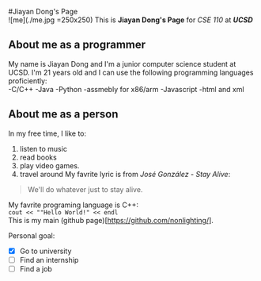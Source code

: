 #Jiayan Dong's Page  
![me](./me.jpg =250x250)
This is **Jiayan Dong's Page** for *CSE 110* at ***UCSD***  
## About me as a programmer  
My name is Jiayan Dong and I'm a junior computer science student at UCSD. I'm 21 years old and I can use the following programming languages proficiently:  
-C/C++  -Java  -Python  -assmebly for x86/arm  -Javascript  -html and xml  
## About me as a person  
In my free time, I like to:  
1. listen to music
2. read books
3. play video games.
4. travel around
My favrite lyric is from *José González - Stay Alive*:  
> We'll do whatever just to stay alive.  

My favrite programing language is C++:  
`cout << ""Hello World!" << endl`  
This is my main (github page)[https://github.com/nonlighting/].  

Personal goal:  
- [x] Go to university
- [ ] Find an internship
- [ ] Find a job

